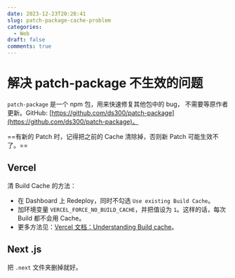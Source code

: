 ```yaml
---
date: 2023-12-23T20:28:41
slug: patch-package-cache-problem
categories:
  - Web
draft: false
comments: true
---
```


# 解决 patch-package 不生效的问题

<!-- more -->

`patch-package` 是一个 npm 包，用来快速修复其他包中的 bug， 不需要等原作者更新。GitHub: [https://github.com/ds300/patch-package](https://github.com/ds300/patch-package)。

==有新的 Patch 时，记得把之前的 Cache 清除掉，否则新 Patch 可能生效不了。==

##  Vercel

清 Build Cache 的方法：

- 在 Dashboard 上 Redeploy，同时不勾选 `Use existing Build Cache`。
- 加环境变量 `VERCEL_FORCE_NO_BUILD_CACHE`，并把值设为 `1`。这样的话，每次 Build 都不会用 Cache。
- 更多方法见：[Vercel 文档：Understanding Build cache](https://vercel.com/docs/deployments/troubleshoot-a-build#understanding-build-cache)。

## Next .js

把 `.next` 文件夹删掉就好。

